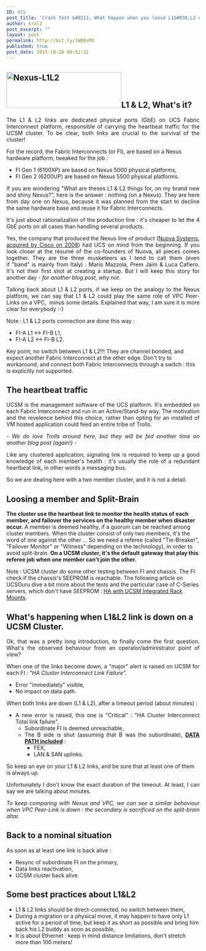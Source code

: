 ```yaml
---
ID: 415
post_title: 'Crash Test &#8211; What happen when you loose L1&#038;L2 on an UCSM Cluster?'
author: kral2
post_excerpt: ""
layout: post
permalink: http://bit.ly/1WQ8sMX
published: true
post_date: 2015-10-28 00:52:22
---
```

<h2><a href="http://www.kral2.fr/vkral/wp-content/uploads/2015/10/Nexus-L1L2.png"><img class="alignleft size-medium wp-image-437" src="http://www.kral2.fr/vkral/wp-content/uploads/2015/10/Nexus-L1L2-300x93.png" alt="Nexus-L1L2" width="300" height="93" /></a>L1 &amp; L2, What's it?</h2>
<p style="text-align: justify;">The L1 &amp; L2 links are dedicated physical ports (GbE) on UCS Fabric Interconnect platform, responsible of carrying the heartbeat traffic for the UCSM cluster. To be clear, both links are crucial to the survival of the cluster!</p>
For the record, the Fabric Interconnects (or FI), are based on a Nexus hardware platform, tweaked for the job :
<ul style="text-align: justify;">
	<li>FI Gen 1 (6100XP) are based on Nexus 5000 physical platforms,</li>
	<li>FI Gen 2 (6200UP) are based on Nexus 5500 physical platforms.</li>
</ul>
<p style="text-align: justify;">If you are wondering "What are theses L1 &amp; L2 things for, on my brand new and shiny Nexus?", here is the answer : nothing (on a Nexus). They are here from day one on Nexus, because it was planned from the start to decline the same hardware base and reuse it for Fabric Interconnects.</p>
<p style="text-align: justify;">It's just about rationalization of the production line : it's cheaper to let the 4 GbE ports on all cases than handling several products.</p>
<p style="text-align: justify;">Yes, the company that produced the Nexus line of product (<a href="http://newsroom.cisco.com/feature-content?type=webcontent&amp;articleId=4294861">Nuova Systems, acquired by Cisco on 2008</a>) had UCS on mind from the beginning. If you look closer at the résumé of the co-founders of Nuova, all pieces comes together. They are the three musketeers as I tend to call them (even if "band" is mainly from Italy) : Mario Mazzola, Prem Jaim &amp; Luca Cafiero. It's not their first shot at creating a startup. But I will keep this story for another day <em>- for another blog post, why not</em>.</p>
<p style="text-align: justify;">Talking back about L1 &amp; L2 ports, if we keep on the analogy to the Nexus platform, we can say that L1 &amp; L2 could play the same role of VPC Peer-Links on a VPC,  minus some details. Explained that way, I am sure it is more clear for everybody :-)</p>
<p style="text-align: justify;">Note : L1 &amp; L2 ports connection are done this way :</p>

<ul>
	<li style="text-align: justify;">FI-A L1 &lt;-&gt; FI-B L1,</li>
	<li style="text-align: justify;">FI-A L2 &lt;-&gt; FI-B L2.</li>
</ul>
Key point, no switch between L1 &amp; L2!!! They are channel bonded, and expect another Fabric Interconnect at the other edge. Don't try to workaround, and connect both Fabric Interconnects through a switch : this is explicitly not supported.
<h2>The heartbeat traffic</h2>
<p style="text-align: justify;">UCSM is the management software of the UCS platform. It's embedded on each Fabric Interconnect and run in an Active/Stand-by way. The motivation and the revelence behind this choice, rather than opting for an installed of VM hosted application could feed an entire tribe of Trolls.</p>
<p style="text-align: justify;"><em>- We do love Trolls around here, but they will be fed another time on another blog post (again!) -</em></p>
<p style="text-align: justify;">Like any clustered application, signaling link is required to keep up a good knowledge of each member's health : it's usually the role of a redundant heartbeat link, in other words a messaging bus.</p>
<p style="text-align: justify;">So we are dealing here with a two member cluster, and it is not a detail.</p>

<h2>Loosing a member and Split-Brain</h2>
<strong>The cluster use the heartbeat link to monitor the health status of each member, and failover the services on the healthy member when disaster occur.</strong> A member is deemed healthy, if a quorum can be reached among cluster members. When the cluster consist of only two members, it's the word of one against the other ... So we need a referee (called "Tie-Breaker", "Failover Monitor" or "Witness" depending on the technology), in order to avoid split-brain. <strong>On a UCSM cluster, it's the default gateway that play this referee job when one member can't join the other.</strong>

Note : UCSM cluster do some other testing between FI and chassis. The FI check if the chassis's SEEPROM is reachable. The following article on UCSGuru dive a bit more about the tests and the particular case of C-Series servers, which don't have SEEPROM : <a href="http://ucsguru.com/2012/11/07/ha-with-ucsm-integrated-rack-mounts/">HA with UCSM Integrated Rack Mounts</a>.
<h2></h2>
<h2>What's happening when L1&amp;L2 link is down on a UCSM Cluster.</h2>
<p style="text-align: justify;">Ok, that was a pretty long introduction, to finally come the first question. What's the observed behaviour from an operator/administrator point of view?</p>
<p style="text-align: justify;">When one of the links become down, a "major" alert is raised on UCSM for each FI : <em>"HA Cluster Interconnect Link Failure".</em></p>

<ul style="text-align: justify;" type="disc">
	<li>Error "immediately" visible,</li>
	<li>No impact on data path.</li>
</ul>
<p style="text-align: justify;">When both links are down (L1 &amp; L2), after a timeout period (about minutes) :</p>

<ul>
	<li style="text-align: justify;">A new error is raised, this one is "Critical" : "HA Cluster Interconnect Total link failure",
<ul>
	<li style="text-align: justify;">Subordinate FI is deemed unreachable,</li>
	<li style="text-align: justify;">The B side is shut (assuming that B was the subordinate), <strong><span style="text-decoration: underline;">DATA PATH included</span></strong> :
<ul>
	<li style="text-align: justify;">FEX,</li>
	<li style="text-align: justify;">LAN &amp; SAN uplinks.</li>
</ul>
</li>
</ul>
</li>
</ul>
So keep an eye on your L1 &amp; L2 links, and be sure that at least one of them is always up.
<p style="text-align: justify;">Unfortunately I don't know the exact duration of the timeout. At least, I can say we are talking about minutes.</p>
<p style="text-align: justify;"><em>To keep comparing with Nexus and VPC, we can see a similar behaviour when VPC Peer-Link is down : the secondary is sacrificed on the split-brain altar.</em></p>

<h2>Back to a nominal situation</h2>
<p style="text-align: justify;">As soon as at least one link is back alive :</p>

<ul type="disc">
	<li style="text-align: justify;">Resync of subordinate FI on the primary,</li>
	<li style="text-align: justify;">Data links reactivation,</li>
	<li style="text-align: justify;">UCSM cluster back alive.</li>
</ul>
<h2>Some best practices about L1&amp;L2</h2>
<ul>
	<li>L1 &amp; L2 links should be direct-connected, no switch between them,</li>
	<li>During a migration or a physical move, it may happen to have only L1 active for a period of time, but keep it as short as possible and bring him back his L2 buddy as soon as possible,</li>
	<li>It is about Ethernet : keep in mind distance limitations, don't stretch more than 100 meters!</li>
</ul>
